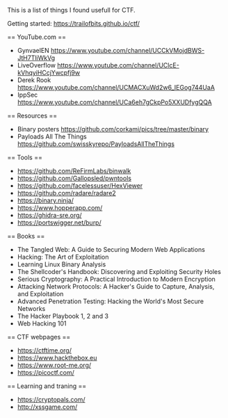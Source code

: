 
This is a list of things I found usefull for CTF.

Getting started: https://trailofbits.github.io/ctf/

== YouTube.com ==

- GynvaelEN https://www.youtube.com/channel/UCCkVMojdBWS-JtH7TliWkVg
- LiveOverflow https://www.youtube.com/channel/UClcE-kVhqyiHCcjYwcpfj9w
- Derek Rook https://www.youtube.com/channel/UCMACXuWd2w6_IEGog744UaA
- IppSec https://www.youtube.com/channel/UCa6eh7gCkpPo5XXUDfygQQA

== Resources ==

- Binary posters https://github.com/corkami/pics/tree/master/binary
- Payloads All The Things https://github.com/swisskyrepo/PayloadsAllTheThings

== Tools ==

- https://github.com/ReFirmLabs/binwalk
- https://github.com/Gallopsled/pwntools
- https://github.com/facelessuser/HexViewer
- https://github.com/radare/radare2
- https://binary.ninja/
- https://www.hopperapp.com/
- https://ghidra-sre.org/
- https://portswigger.net/burp/

== Books ==

- The Tangled Web: A Guide to Securing Modern Web Applications
- Hacking: The Art of Exploitation
- Learning Linux Binary Analysis
- The Shellcoder's Handbook: Discovering and Exploiting Security Holes
- Serious Cryptography: A Practical Introduction to Modern Encryption
- Attacking Network Protocols: A Hacker's Guide to Capture, Analysis, and Exploitation
- Advanced Penetration Testing: Hacking the World's Most Secure Networks
- The Hacker Playbook 1, 2 and 3
- Web Hacking 101

== CTF webpages ==

- https://ctftime.org/
- https://www.hackthebox.eu
- https://www.root-me.org/
- https://picoctf.com/

== Learning and traning ==

- https://cryptopals.com/
- http://xssgame.com/

